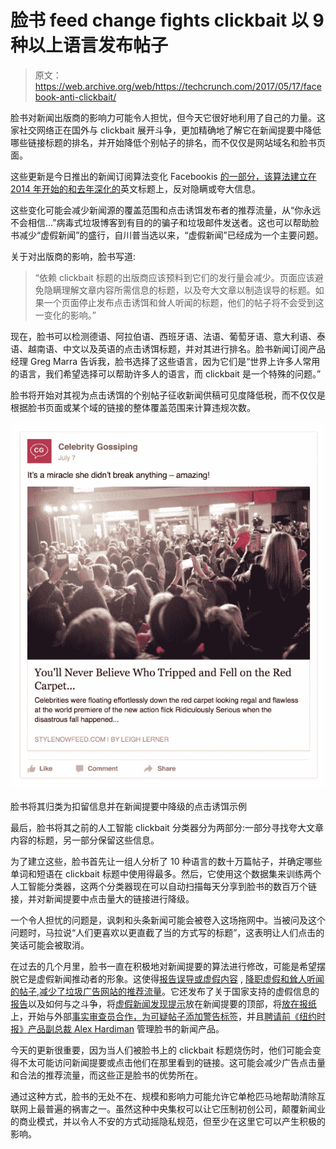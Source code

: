 # 脸书 feed change fights clickbait 以 9 种以上语言发布帖子

> 原文：<https://web.archive.org/web/https://techcrunch.com/2017/05/17/facebook-anti-clickbait/>

脸书对新闻出版商的影响力可能令人担忧，但今天它很好地利用了自己的力量。这家社交网络正在国外与 clickbait 展开斗争，更加精确地了解它在新闻提要中降低哪些链接标题的排名，并开始降低个别帖子的排名，而不仅仅是网站域名和脸书页面。

这些更新是今日推出的新闻订阅算法变化 Facebookis [的一部分，该算法建立在 2014 年开始的](https://web.archive.org/web/20230404155745/https://newsroom.fb.com/news/2017/05/news-feed-fyi-new-updates-to-reduce-clickbait-headlines/)[和去年深化的](https://web.archive.org/web/20230404155745/https://techcrunch.com/2014/08/25/facebook-vs-clickbait/)英文标题上，反对隐瞒或夸大信息。

这些变化可能会减少新闻源的覆盖范围和点击诱饵发布者的推荐流量，从“你永远不会相信…”病毒式垃圾博客到有目的的骗子和垃圾邮件发送者。这也可以帮助脸书减少“虚假新闻”的盛行，自川普当选以来，“虚假新闻”已经成为一个主要问题。

关于对出版商的影响，脸书写道:

> “依赖 clickbait 标题的出版商应该预料到它们的发行量会减少。页面应该避免隐瞒理解文章内容所需信息的标题，以及夸大文章以制造误导的标题。如果一个页面停止发布点击诱饵和耸人听闻的标题，他们的帖子将不会受到这一变化的影响。”

现在，脸书可以检测德语、阿拉伯语、西班牙语、法语、葡萄牙语、意大利语、泰语、越南语、中文以及英语的点击诱饵标题，并对其进行排名。脸书新闻订阅产品经理 Greg Marra 告诉我，脸书选择了这些语言，因为它们是“世界上许多人常用的语言，我们希望选择可以帮助许多人的语言，而 clickbait 是一个特殊的问题。”

脸书将开始对其视为点击诱饵的个别帖子征收新闻供稿可见度降低税，而不仅仅是根据脸书页面或某个域的链接的整体覆盖范围来计算违规次数。

![](img/8b3c815abb7e5805553b942173ef7530.png)

脸书将其归类为扣留信息并在新闻提要中降级的点击诱饵示例

最后，脸书将其之前的人工智能 clickbait 分类器分为两部分:一部分寻找夸大文章内容的标题，另一部分保留这些信息。

为了建立这些，脸书首先让一组人分析了 10 种语言的数十万篇帖子，并确定哪些单词和短语在 clickbait 标题中使用得最多。然后，它使用这个数据集来训练两个人工智能分类器，这两个分类器现在可以自动扫描每天分享到脸书的数百万个链接，并对新闻提要中点击量大的链接进行降级。

一个令人担忧的问题是，讽刺和头条新闻可能会被卷入这场拖网中。当被问及这个问题时，马拉说“人们更喜欢以更直截了当的方式写的标题”，这表明让人们点击的笑话可能会被取消。

在过去的几个月里，脸书一直在积极地对新闻提要的算法进行修改，可能是希望摆脱它是虚假新闻推动者的形象。这使得[报告误导或虚假内容](https://web.archive.org/web/20230404155745/https://newsroom.fb.com/news/2016/12/news-feed-fyi-addressing-hoaxes-and-fake-news/) , [降职虚假和耸人听闻的帖子](https://web.archive.org/web/20230404155745/https://techcrunch.com/2017/01/31/facebook-authentic-news/),[减少了垃圾广告网站的推荐流量](https://web.archive.org/web/20230404155745/https://techcrunch.com/2017/05/10/facebook-fights-foot-fungus-ads/)。它还发布了关于国家支持的虚假信息的[报告](https://web.archive.org/web/20230404155745/https://techcrunch.com/2017/04/27/facebook-announces-plan-to-fight-misinformation-campaigns/)以及如何与之斗争，将[虚假新闻发现提示](https://web.archive.org/web/20230404155745/https://techcrunch.com/2017/04/06/facebook-puts-link-to-10-tips-for-spotting-false-news-atop-feed/)放在新闻提要的顶部，将[放在报纸](https://web.archive.org/web/20230404155745/https://techcrunch.com/2017/04/14/facebook-runs-full-page-newspaper-ads-against-fake-news-in-france-ahead-of-the-election/)上，开始与外部[事实审查员合作，为可疑帖子添加警告标签](https://web.archive.org/web/20230404155745/https://techcrunch.com/2016/12/15/facebook-now-flags-and-down-ranks-fake-news-with-help-from-outside-fact-checkers/)，并且[聘请前《纽约时报》产品副总裁 Alex Hardiman](https://web.archive.org/web/20230404155745/https://techcrunch.com/2017/05/01/alex-hardiman-facebook-fake-news/) 管理脸书的新闻产品。

今天的更新很重要，因为当人们被脸书上的 clickbait 标题烧伤时，他们可能会变得不太可能访问新闻提要或点击他们在那里看到的链接。这可能会减少广告点击量和合法的推荐流量，而这些正是脸书的优势所在。

通过这种方式，脸书的无处不在、规模和影响力可能允许它单枪匹马地帮助清除互联网上最普遍的祸害之一。虽然这种中央集权可以让它压制初创公司，颠覆新闻业的商业模式，并以令人不安的方式动摇隐私规范，但至少在这里它可以产生积极的影响。